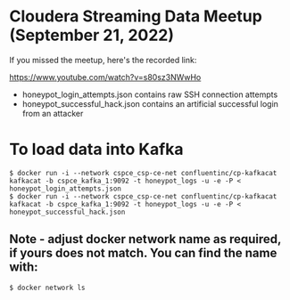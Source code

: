 # Cloudera Streaming Data Meetup  (September 21, 2022)

If you missed the meetup, here's the recorded link:

https://www.youtube.com/watch?v=s80sz3NWwHo

- honeypot_login_attempts.json contains raw SSH connection attempts
- honeypot_successful_hack.json contains an artificial successful login from an attacker

# To load data into Kafka
```shell
$ docker run -i --network cspce_csp-ce-net confluentinc/cp-kafkacat kafkacat -b cspce_kafka_1:9092 -t honeypot_logs -u -e -P < honeypot_login_attempts.json
$ docker run -i --network cspce_csp-ce-net confluentinc/cp-kafkacat kafkacat -b cspce_kafka_1:9092 -t honeypot_logs -u -e -P < honeypot_successful_hack.json
```

## Note - adjust docker network name as required, if yours does not match.  You can find the name with:
```shell
$ docker network ls
```
